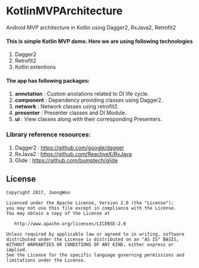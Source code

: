 # KotlinMVPArchitecture
Android MVP architecture in Kotlin using Dagger2, RxJava2, Retrofit2

#### This is simple Kotlin MVP demo. Here we are using following technologies
1. Dagger2
2. Retrofit2  
3. Kotlin extentions 


#### The app has following packages:
1. **annotation** : Custom anotations related to DI life cycle.
2. **component** : Dependency providing classes using Dagger2.
3. **network** : Network classes using retrofit2.
4. **presenter** : Presenter classes and DI Module.
5. **ui** : View classes along with their corresponding Presenters.


### Library reference resources:
1. Dagger2 : https://github.com/google/dagger
2. RxJava2 : https://github.com/ReactiveX/RxJava
3. Glide : https://github.com/bumptech/glide


## License

    Copyright 2017, JoongWon

    Licensed under the Apache License, Version 2.0 (the "License");
    you may not use this file except in compliance with the License.
    You may obtain a copy of the License at

       http://www.apache.org/licenses/LICENSE-2.0

    Unless required by applicable law or agreed to in writing, software
    distributed under the License is distributed on an "AS IS" BASIS,
    WITHOUT WARRANTIES OR CONDITIONS OF ANY KIND, either express or implied.
    See the License for the specific language governing permissions and
    limitations under the License.
